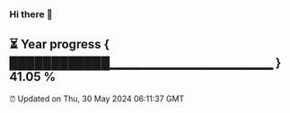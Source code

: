 ### Hi there 👋
⏳ Year progress { ████████████▁▁▁▁▁▁▁▁▁▁▁▁▁▁▁▁▁▁ } 41.05 %
---
⏰ Updated on Thu, 30 May 2024 06:11:37 GMT

